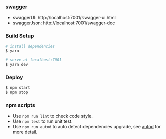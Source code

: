 

### swagger 

- swaggerUI: http://localhost:7001/swagger-ui.html
- swaggerJson: http://localhost:7001/swagger-doc


### Build Setup

```bash
# install dependencies
$ yarn

# serve at localhost:7001
$ yarn dev

```

### Deploy

```bash
$ npm start
$ npm stop
```

### npm scripts
- Use `npm run lint` to check code style.
- Use `npm test` to run unit test.
- Use `npm run autod` to auto detect dependencies upgrade, see [autod](https://www.npmjs.com/package/autod) for more detail.